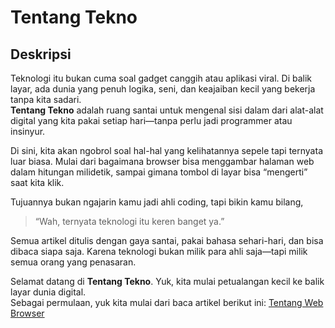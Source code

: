 # Tentang Tekno  
## Deskripsi

Teknologi itu bukan cuma soal gadget canggih atau aplikasi viral. Di balik layar, ada dunia yang penuh logika, seni, dan keajaiban kecil yang bekerja tanpa kita sadari.  
**Tentang Tekno** adalah ruang santai untuk mengenal sisi dalam dari alat-alat digital yang kita pakai setiap hari—tanpa perlu jadi programmer atau insinyur.

Di sini, kita akan ngobrol soal hal-hal yang kelihatannya sepele tapi ternyata luar biasa. Mulai dari bagaimana browser bisa menggambar halaman web dalam hitungan milidetik, sampai gimana tombol di layar bisa “mengerti” saat kita klik.

Tujuannya bukan ngajarin kamu jadi ahli coding, tapi bikin kamu bilang,  
> “Wah, ternyata teknologi itu keren banget ya.”

Semua artikel ditulis dengan gaya santai, pakai bahasa sehari-hari, dan bisa dibaca siapa saja. Karena teknologi bukan milik para ahli saja—tapi milik semua orang yang penasaran.

Selamat datang di **Tentang Tekno**. Yuk, kita mulai petualangan kecil ke balik layar dunia digital.<br/>
Sebagai permulaan, yuk kita mulai dari baca artikel berikut ini: [Tentang Web Browser](https://adnzaki.github.io/tentang-tekno/web-browser/part-1.md)
